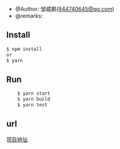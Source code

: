 - @Author: 邹威鹏(944740645@qq.com)
- @remarks:

## Install

```bash
$ npm install
or
$ yarn
```

## Run

```bash
    $ yarn start
    $ yarn build
    $ yarn test
```



## url

[项目地址](https://zwp1.top/)
